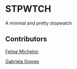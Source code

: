 # STPWTCH

A minimal and pretty stopwatch

## Contributors

[Felipe Michelon](https://github.com/felipe-michelon)

[Gabriela Gomes](https://www.linkedin.com/in/gabrielagvieira/)